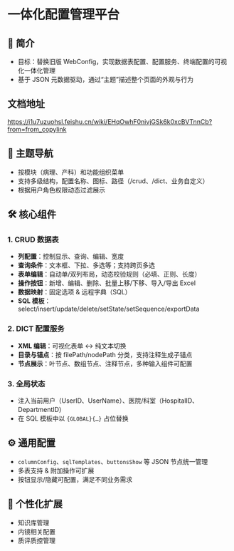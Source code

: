# 一体化配置管理平台

## 📖 简介  
- 目标：替换旧版 WebConfig，实现数据表配置、配置服务、终端配置的可视化一体化管理  
- 基于 JSON 元数据驱动，通过“主题”描述整个页面的外观与行为  

## 文档地址
https://i1u7uzuohsl.feishu.cn/wiki/EHqOwhF0nivjGSk6k0xcBVTnnCb?from=from_copylink


## 🐾 主题导航  
- 按模块（病理、产科）和功能组织菜单  
- 支持多级结构，配置名称、图标、路径（/crud、/dict、业务自定义）  
- 根据用户角色权限动态过滤展示  

## 🛠 核心组件  

### 1. CRUD 数据表  
- **列配置**：控制显示、查询、编辑、宽度  
- **查询条件**：文本框、下拉、多选等；支持跨页多选  
- **表单编辑**：自动单/双列布局，动态校验规则（必填、正则、长度）  
- **操作按钮**：新增、编辑、删除、批量上移/下移、导入/导出 Excel  
- **数据映射**：固定选项 & 远程字典（SQL）  
- **SQL 模板**：select/insert/update/delete/setState/setSequence/exportData  

### 2. DICT 配置服务  
- **XML 编辑**：可视化表单 ↔ 纯文本切换  
- **目录与锚点**：按 filePath/nodePath 分类，支持注释生成子锚点  
- **节点展示**：叶节点、数组节点、注释节点，多种输入组件可配置  

### 3. 全局状态  
- 注入当前用户（UserID、UserName）、医院/科室（HospitalID、DepartmentID）  
- 在 SQL 模板中以 `{GLOBAL}{…}` 占位替换  

## ⚙️ 通用配置  
- `columnConfig`、`sqlTemplates`、`buttonsShow` 等 JSON 节点统一管理  
- 多表支持 & 附加操作可扩展  
- 按钮显示/隐藏可配置，满足不同业务需求  

## 🧩 个性化扩展  
- 知识库管理  
- 内镜相关配置  
- 质评质控管理  
